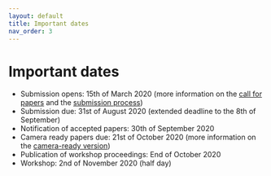 ```yaml
---
layout: default
title: Important dates
nav_order: 3
---
```


# Important dates
* Submission opens: 15th of March 2020 (more information on the [call for papers](./cfp) and the [submission process](./submission))
* Submission due: 31st of August 2020 (extended deadline to the 8th of September)
* Notification of accepted papers: 30th of September 2020
* Camera ready papers due: 21st of October 2020 (more information on the [camera-ready version](./camera))
* Publication of workshop proceedings: End of October 2020
* Workshop: 2nd of November 2020 (half day)